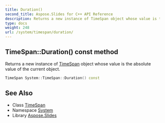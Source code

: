 ```yaml
---
title: Duration()
second_title: Aspose.Slides for C++ API Reference
description: Returns a new instance of TimeSpan object whose value is the absolute value of the current object.
type: docs
weight: 248
url: /system/timespan/duration/
---
```

## TimeSpan::Duration() const method


Returns a new instance of [TimeSpan](../) object whose value is the absolute value of the current object.

```cpp
TimeSpan System::TimeSpan::Duration() const
```

## See Also

* Class [TimeSpan](../)
* Namespace [System](../../)
* Library [Aspose.Slides](../../../)